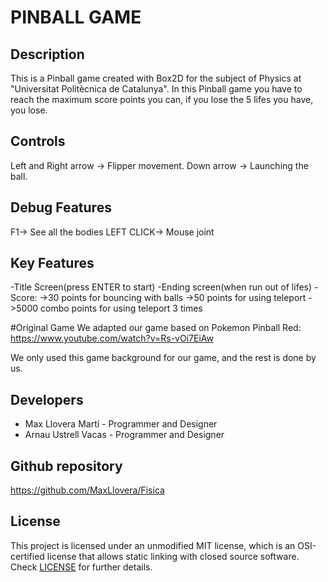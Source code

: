 # PINBALL GAME

## Description
This is a Pinball game created with Box2D for the subject of Physics at 
"Universitat Politècnica de Catalunya".
In this Pinball game you have to reach the maximum score points you can, 
if you lose the 5 lifes you have, you lose.


## Controls
Left and Right arrow -> Flipper movement.
Down arrow -> Launching the ball.


## Debug Features
F1-> See all the bodies
LEFT CLICK-> Mouse joint

## Key Features
-Title Screen(press ENTER to start)
-Ending screen(when run out of lifes)
-Score:
->30 points for bouncing with balls
->50 points for using teleport
->5000 combo points for using teleport 3 times

#Original Game
We adapted our game based on Pokemon Pinball Red: https://www.youtube.com/watch?v=Rs-vOi7EiAw

We only used this game background for our game, and the rest is done by us.


## Developers
 - Max Llovera Martí - Programmer and Designer
 - Arnau Ustrell Vacas - Programmer and Designer

## Github repository
https://github.com/MaxLlovera/Fisica

## License
This project is licensed under an unmodified MIT license, which is an OSI-certified license that allows static linking with closed source software. Check [LICENSE](LICENSE) for further details.

